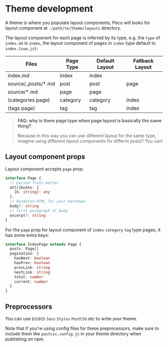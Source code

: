 # Theme development

A theme is where you populate layout components, Peco will looks for layout component at `./path/to/theme/layouts` directory.

The layout component for each page is inferred by its type, e.g. the `type` of `index.md` is `index`, the layout component of pages in `index` type default to `index.{vue,js}`:

|Files|Page Type|Default Layout|Fallback Layout|
|---|---|---|---|
|index.md|index|index||
|source/_posts/*.md|post|post|page|
|source/*.md|page|page||
|(categories page)|category|category|index|
|(tags page)|tag|tag|index|

> __FAQ: why is there page type when page layout is basically the same thing?__
>
> Because in this way you can use different layout for the same type, imagine using different layout components for differnt posts? You can!

## Layout component props

Layout component accepts `page` prop:

```typescript
interface Page {
  // parsed front-matter 
  attributes: {
    [k: string]: any
  },
  // Rendered HTML for your markdown
  body?: string
  // first paragraph of body
  excerpt?: string
}
```

For the `page` prop for layout component of `index` `category` `tag` type pages, it has some extra keys:

```typescript
interface IndexPage extends Page {
  posts: Page[]
  pagination: {
    hasNext: boolean
    hasPrev: boolean
    prevLink: string
    nextLink: string
    total: number
    current: number
  }
}
```

## Preprocessors

You can use `ES2015` `Sass` `Stylus` `PostCSS` etc to write your theme.

Note that if you're using config files for these preprocessors, make sure to include them like `postcss.config.js` in your theme directory when publishing on npm.
